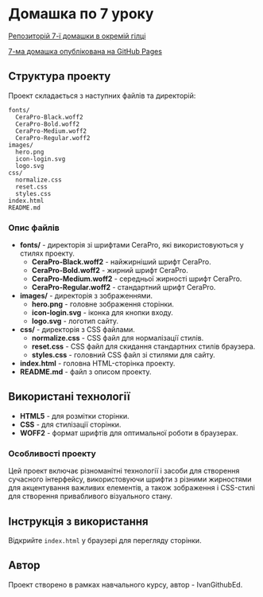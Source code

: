 # Домашка по 7 уроку
[Репозиторій 7-ї домашки в окремій гілці](https://github.com/ivangithubed/course-base-fr-10-2024/tree/lesson-07)

[7-ма домашка опублікована на GitHub Pages](https://ivangithubed.github.io/course-base-fr-10-2024/)

## Структура проекту

Проект складається з наступних файлів та директорій:

```
fonts/
  CeraPro-Black.woff2
  CeraPro-Bold.woff2
  CeraPro-Medium.woff2
  CeraPro-Regular.woff2
images/
  hero.png
  icon-login.svg
  logo.svg
css/
  normalize.css
  reset.css
  styles.css
index.html
README.md
```

### Опис файлів

- **fonts/** - директорія зі шрифтами CeraPro, які використовуються у стилях проекту.
  - **CeraPro-Black.woff2** - найжирніший шрифт CeraPro.
  - **CeraPro-Bold.woff2** - жирний шрифт CeraPro.
  - **CeraPro-Medium.woff2** - середньої жирності шрифт CeraPro.
  - **CeraPro-Regular.woff2** - стандартний шрифт CeraPro.
- **images/** - директорія з зображеннями.
  - **hero.png** - головне зображення сторінки.
  - **icon-login.svg** - іконка для кнопки входу.
  - **logo.svg** - логотип сайту.
- **css/** - директорія з CSS файлами.
  - **normalize.css** - CSS файл для нормалізації стилів.
  - **reset.css** - CSS файл для скидання стандартних стилів браузера.
  - **styles.css** - головний CSS файл зі стилями для сайту.
- **index.html** - головна HTML-сторінка проекту.
- **README.md** - файл з описом проекту.

## Використані технології

- **HTML5** - для розмітки сторінки.
- **CSS** - для стилізації сторінки.
- **WOFF2** - формат шрифтів для оптимальної роботи в браузерах.

### Особливості проекту

Цей проект включає різноманітні технології і засоби для створення сучасного інтерфейсу, використовуючи шрифти з різними жирностями для акцентування важливих елементів, а також зображення і CSS-стилі для створення привабливого візуального стану.


## Інструкція з використання

Відкрийте `index.html` у браузері для перегляду сторінки.

## Автор
Проект створено в рамках навчального курсу, автор - IvanGithubEd.
